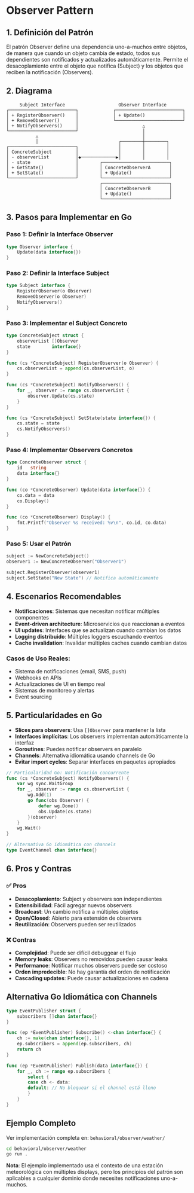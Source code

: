 # Observer Pattern

## 1. Definición del Patrón

El patrón Observer define una dependencia uno-a-muchos entre objetos, de manera que cuando un objeto cambia de estado, todos sus dependientes son notificados y actualizados automáticamente. Permite el desacoplamiento entre el objeto que notifica (Subject) y los objetos que reciben la notificación (Observers).

## 2. Diagrama

```
     Subject Interface                    Observer Interface
┌─────────────────────────┐             ┌─────────────────────────┐
│ + RegisterObserver()    │             │ + Update()              │
│ + RemoveObserver()      │             └─────────────────────────┘
│ + NotifyObservers()     │                        △
└─────────────────────────┘                        │
           △                                       │
           │                              ┌────────┼────────┐
┌─────────────────────────┐               │        │        │
│ ConcreteSubject         │               │        │        │
│ - observerList          │◆─────────────▶│        │        │
│ - state                 │        ┌─────────────────────────┐
│ + GetState()            │        │ ConcreteObserverA       │
│ + SetState()            │        │ + Update()              │
└─────────────────────────┘        └─────────────────────────┘
                                   ┌─────────────────────────┐
                                   │ ConcreteObserverB       │
                                   │ + Update()              │
                                   └─────────────────────────┘
```

## 3. Pasos para Implementar en Go

### Paso 1: Definir la Interface Observer
```go
type Observer interface {
    Update(data interface{})
}
```

### Paso 2: Definir la Interface Subject
```go
type Subject interface {
    RegisterObserver(o Observer)
    RemoveObserver(o Observer)
    NotifyObservers()
}
```

### Paso 3: Implementar el Subject Concreto
```go
type ConcreteSubject struct {
    observerList []Observer
    state        interface{}
}

func (cs *ConcreteSubject) RegisterObserver(o Observer) {
    cs.observerList = append(cs.observerList, o)
}

func (cs *ConcreteSubject) NotifyObservers() {
    for _, observer := range cs.observerList {
        observer.Update(cs.state)
    }
}

func (cs *ConcreteSubject) SetState(state interface{}) {
    cs.state = state
    cs.NotifyObservers()
}
```

### Paso 4: Implementar Observers Concretos
```go
type ConcreteObserver struct {
    id   string
    data interface{}
}

func (co *ConcreteObserver) Update(data interface{}) {
    co.data = data
    co.Display()
}

func (co *ConcreteObserver) Display() {
    fmt.Printf("Observer %s received: %v\n", co.id, co.data)
}
```

### Paso 5: Usar el Patrón
```go
subject := NewConcreteSubject()
observer1 := NewConcreteObserver("Observer1")

subject.RegisterObserver(observer1)
subject.SetState("New State") // Notifica automáticamente
```

## 4. Escenarios Recomendables

- **Notificaciones**: Sistemas que necesitan notificar múltiples componentes
- **Event-driven architecture**: Microservicios que reaccionan a eventos
- **UI updates**: Interfaces que se actualizan cuando cambian los datos
- **Logging distribuido**: Múltiples loggers escuchando eventos
- **Cache invalidation**: Invalidar múltiples caches cuando cambian datos

### Casos de Uso Reales:
- Sistema de notificaciones (email, SMS, push)
- Webhooks en APIs
- Actualizaciones de UI en tiempo real
- Sistemas de monitoreo y alertas
- Event sourcing

## 5. Particularidades en Go

- **Slices para observers**: Usa `[]Observer` para mantener la lista
- **Interfaces implícitas**: Los observers implementan automáticamente la interfaz
- **Goroutines**: Puedes notificar observers en paralelo
- **Channels**: Alternativa idiomática usando channels de Go
- **Evitar import cycles**: Separar interfaces en paquetes apropiados

```go
// Particularidad Go: Notificación concurrente
func (cs *ConcreteSubject) NotifyObservers() {
    var wg sync.WaitGroup
    for _, observer := range cs.observerList {
        wg.Add(1)
        go func(obs Observer) {
            defer wg.Done()
            obs.Update(cs.state)
        }(observer)
    }
    wg.Wait()
}

// Alternativa Go idiomática con channels
type EventChannel chan interface{}
```

## 6. Pros y Contras

### ✅ Pros
- **Desacoplamiento**: Subject y observers son independientes
- **Extensibilidad**: Fácil agregar nuevos observers
- **Broadcast**: Un cambio notifica a múltiples objetos
- **Open/Closed**: Abierto para extensión de observers
- **Reutilización**: Observers pueden ser reutilizados

### ❌ Contras
- **Complejidad**: Puede ser difícil debuggear el flujo
- **Memory leaks**: Observers no removidos pueden causar leaks
- **Performance**: Notificar muchos observers puede ser costoso
- **Orden impredecible**: No hay garantía del orden de notificación
- **Cascading updates**: Puede causar actualizaciones en cadena

## Alternativa Go Idiomática con Channels

```go
type EventPublisher struct {
    subscribers []chan interface{}
}

func (ep *EventPublisher) Subscribe() <-chan interface{} {
    ch := make(chan interface{}, 1)
    ep.subscribers = append(ep.subscribers, ch)
    return ch
}

func (ep *EventPublisher) Publish(data interface{}) {
    for _, ch := range ep.subscribers {
        select {
        case ch <- data:
        default: // No bloquear si el channel está lleno
        }
    }
}
```

## Ejemplo Completo

Ver implementación completa en: `behavioral/observer/weather/`

```bash
cd behavioral/observer/weather
go run .
```

**Nota**: El ejemplo implementado usa el contexto de una estación meteorológica con múltiples displays, pero los principios del patrón son aplicables a cualquier dominio donde necesites notificaciones uno-a-muchos.